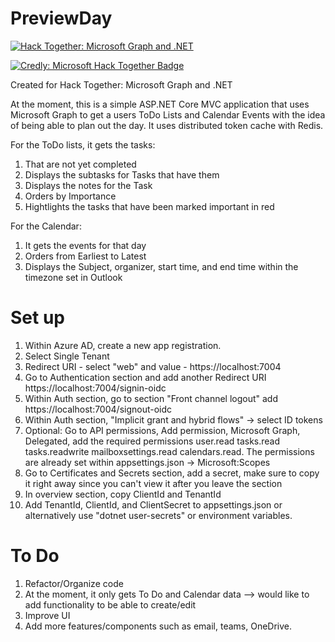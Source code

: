 # PreviewDay

[![Hack Together: Microsoft Graph and .NET](https://img.shields.io/badge/Microsoft%20-Hack--Together-orange?style=for-the-badge&logo=microsoft)](https://github.com/microsoft/hack-together)

[![Credly: Microsoft Hack Together Badge](https://img.shields.io/badge/Credly-Microsoft%20Hack--Together%20Badge-blue?style=for-the-badge&logo=credly)](https://www.credly.com/badges/005d957c-13dc-43de-9291-a31999e16144/public_url)

Created for Hack Together: Microsoft Graph and .NET

At the moment, this is a simple ASP.NET Core MVC application that uses Microsoft Graph to get a users ToDo Lists and Calendar Events
with the idea of being able to plan out the day. It uses distributed token cache with Redis.

For the ToDo lists, it gets the tasks: 
1) That are not yet completed
2) Displays the subtasks for Tasks that have them
3) Displays the notes for the Task
4) Orders by Importance
5) Hightlights the tasks that have been marked important in red

For the Calendar:
1) It gets the events for that day
2) Orders from Earliest to Latest
2) Displays the Subject, organizer, start time, and end time within the timezone set in Outlook


# Set up

1) Within Azure AD, create a new app registration. 
2) Select Single Tenant
3) Redirect URI - select "web" and value - https://localhost:7004
4) Go to Authentication section and add another Redirect URI https://localhost:7004/signin-oidc
5) Within Auth section, go to section "Front channel logout" add https://localhost:7004/signout-oidc
6) Within Auth section, "Implicit grant and hybrid flows" -> select ID tokens
7) Optional: Go to API permissions, Add permission, Microsoft Graph, Delegated, add the required permissions 
user.read tasks.read tasks.readwrite mailboxsettings.read calendars.read.
The permissions are already set within appsettings.json -> Microsoft:Scopes
8) Go to Certificates and Secrets section, add a secret, make sure to copy it right away since you can't view it after you leave the section
9) In overview section, copy ClientId and TenantId
10) Add TenantId, ClientId, and ClientSecret to appsettings.json or alternatively use "dotnet user-secrets" or environment variables.

# To Do

1) Refactor/Organize code
2) At the moment, it only gets To Do and Calendar data --> would like to add functionality to be able to create/edit
3) Improve UI
4) Add more features/components such as email, teams, OneDrive.



